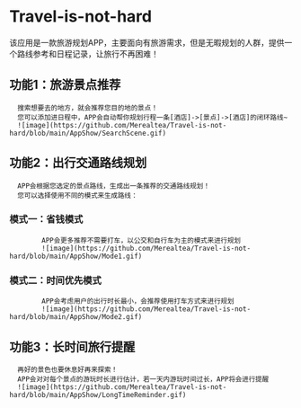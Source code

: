 # Travel-is-not-hard
该应用是一款旅游规划APP，主要面向有旅游需求，但是无暇规划的人群，提供一个路线参考和日程记录，让旅行不再困难！  

## 功能1：旅游景点推荐  
      搜索想要去的地方，就会推荐您目的地的景点！  
      您可以添加进日程中，APP会自动帮你规划行程一条[酒店]->[景点]->[酒店]的闭环路线~
      ![image](https://github.com/Merealtea/Travel-is-not-hard/blob/main/AppShow/SearchScene.gif)
      
## 功能2：出行交通路线规划
      APP会根据您选定的景点路线，生成出一条推荐的交通路线规划！
      您可以选择使用不同的模式来生成路线：
### 模式一：省钱模式
            APP会更多推荐不需要打车，以公交和自行车为主的模式来进行规划
            ![image](https://github.com/Merealtea/Travel-is-not-hard/blob/main/AppShow/Mode1.gif)
### 模式二：时间优先模式
            APP会考虑用户的出行时长最小，会推荐使用打车方式来进行规划
            ![image](https://github.com/Merealtea/Travel-is-not-hard/blob/main/AppShow/Mode2.gif)
            
## 功能3：长时间旅行提醒
      再好的景色也要休息好再来探索！
      APP会对对每个景点的游玩时长进行估计，若一天内游玩时间过长，APP将会进行提醒
      ![image](https://github.com/Merealtea/Travel-is-not-hard/blob/main/AppShow/LongTimeReminder.gif)
      
